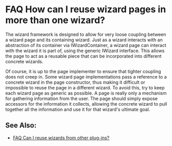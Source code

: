 

FAQ How can I reuse wizard pages in more than one wizard?
=========================================================

The wizard framework is designed to allow for very loose coupling between a wizard page and its containing wizard. Just as a wizard interacts with an abstraction of its container via IWizardContainer, a wizard page can interact with the wizard it is part of, using the generic IWizard interface. This allows the page to act as a reusable piece that can be incorporated into different concrete wizards.

Of course, it is up to the page implementer to ensure that tighter coupling does not creep in. Some wizard page implementations pass a reference to a concrete wizard in the page constructor, thus making it difficult or impossible to reuse the page in a different wizard. To avoid this, try to keep each wizard page as generic as possible. A page is really only a mechanism for gathering information from the user. The page should simply expose accessors for the information it collects, allowing the concrete wizard to pull together all the information and use it for that wizard's ultimate goal.

See Also:
---------

*   [FAQ Can I reuse wizards from other plug-ins?](./FAQ_Can_I_reuse_wizards_from_other_plug-ins.md "FAQ Can I reuse wizards from other plug-ins?")

